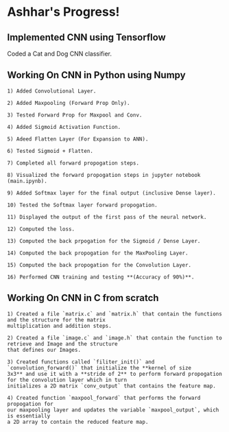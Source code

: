 # Ashhar's Progress!

## Implemented CNN using Tensorflow

Coded a Cat and Dog CNN classifier. 

## Working On CNN in Python using Numpy

    1) Added Convolutional Layer.

    2) Added Maxpooling (Forward Prop Only).

    3) Tested Forward Prop for Maxpool and Conv.

    4) Added Sigmoid Activation Function.

    5) Adeed Flatten Layer (For Expansion to ANN).

    6) Tested Sigmoid + Flatten.

    7) Completed all forward propogation steps.

    8) Visualized the forward propogation steps in jupyter notebook (main.ipynb).

    9) Added Softmax layer for the final output (inclusive Dense layer).

    10) Tested the Softmax layer forward propogation.

    11) Displayed the output of the first pass of the neural network.

    12) Computed the loss.

    13) Computed the back prpogation for the Sigmoid / Dense Layer.

    14) Computed the back propogation for the MaxPooling Layer.

    15) Computed the back propogation for the Convolution Layer.
    
    16) Performed CNN training and testing **(Accuracy of 90%)**.

## Working On CNN in C from scratch

    1) Created a file `matrix.c` and `matrix.h` that contain the functions and the structure for the matrix 
    multiplication and addition steps.

    2) Created a file `image.c` and `image.h` that contain the function to retrieve and Image and the structure
    that defines our Images.

    3) Created functions called `filiter_init()` and `convolution_forward()` that initialize the **kernel of size
    3x3** and use it with a **stride of 2** to perform forward propogation for the convolution layer which in turn
    initializes a 2D matrix `conv_output` that contains the feature map.

    4) Created function `maxpool_forward` that performs the forward propogation for
    our maxpooling layer and updates the variable `maxpool_output`, which is essentially
    a 2D array to contain the reduced feature map.